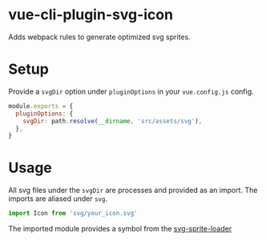 # vue-cli-plugin-svg-icon

Adds webpack rules to generate optimized svg sprites.

# Setup

Provide a `svgDir` option under `pluginOptions` in your `vue.config.js` config.

``` javascript
module.exports = {
  pluginOptions: {
    svgDir: path.resolve(__dirname, 'src/assets/svg'),
  },
}
```

# Usage

All svg files under the `svgDir` are processes and provided as an import.
The imports are aliased under `svg`.

``` javascript
import Icon from 'svg/your_icon.svg'
```

The imported module provides a symbol from the [svg-sprite-loader](https://github.com/kisenka/svg-sprite-loader#runtime-configuration)
